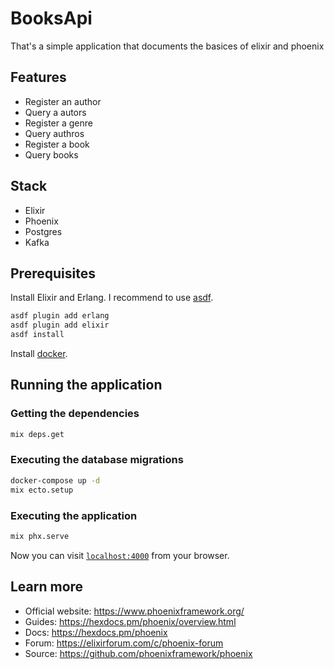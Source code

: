 # BooksApi
That's a simple application that documents the basices of elixir and phoenix

## Features
* Register an author
* Query a autors
* Register a genre
* Query authros
* Register a book
* Query books

## Stack
* Elixir
* Phoenix
* Postgres
* Kafka

## Prerequisites
Install Elixir and Erlang. I recommend to use [asdf](https://asdf-vm.com/).
```bash
asdf plugin add erlang
asdf plugin add elixir
asdf install
```
Install [docker](https://www.docker.com/).

## Running the application
### Getting the dependencies
```bash
mix deps.get
```

### Executing the database migrations
```bash
docker-compose up -d
mix ecto.setup
```

### Executing the application
```bash
mix phx.serve
```

Now you can visit [`localhost:4000`](http://localhost:4000) from your browser.

## Learn more

  * Official website: https://www.phoenixframework.org/
  * Guides: https://hexdocs.pm/phoenix/overview.html
  * Docs: https://hexdocs.pm/phoenix
  * Forum: https://elixirforum.com/c/phoenix-forum
  * Source: https://github.com/phoenixframework/phoenix
